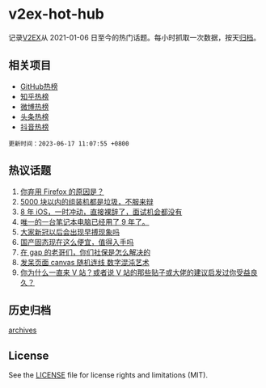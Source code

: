 # v2ex-hot-hub

 记录[V2EX](https://www.v2ex.com/)从 2021-01-06 日至今的热门话题。每小时抓取一次数据，按天[归档](archives)。
 
 ## 相关项目

- [GitHub热榜](https://github.com/lonnyzhang423/github-hot-hub)
- [知乎热榜](https://github.com/lonnyzhang423/zhihu-hot-hub)
- [微博热榜](https://github.com/lonnyzhang423/weibo-hot-hub)
- [头条热榜](https://github.com/lonnyzhang423/toutiao-hot-hub)
- [抖音热榜](https://github.com/lonnyzhang423/douyin-hot-hub)


 `更新时间：2023-06-17 11:07:55 +0800`

## 热议话题

1. [你弃用 Firefox 的原因是？](https://www.v2ex.com/t/949337)
1. [5000 块以内的组装机都是垃圾，不服来辩](https://www.v2ex.com/t/949308)
1. [8 年 iOS，一时冲动，直接裸辞了，面试机会都没有](https://www.v2ex.com/t/949346)
1. [唯一的一台笔记本电脑已经用了 9 年了。](https://www.v2ex.com/t/949375)
1. [大家新冠以后会出现早搏现象吗](https://www.v2ex.com/t/949282)
1. [国产固态现在这么便宜，值得入手吗](https://www.v2ex.com/t/949369)
1. [在 gap 的老哥们，你们社保是怎么解决的](https://www.v2ex.com/t/949266)
1. [发呆页面 canvas 随机连线 数字混沌艺术](https://www.v2ex.com/t/949232)
1. [你为什么一直来 V 站？或者说 V 站的那些贴子或大佬的建议启发过你受益良久？](https://www.v2ex.com/t/949260)

## 历史归档

[archives](archives)

## License

See the [LICENSE](LICENSE) file for license rights and limitations (MIT).
